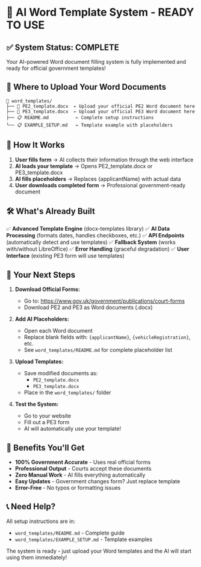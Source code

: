 # 🎉 AI Word Template System - READY TO USE

## ✅ System Status: COMPLETE

Your AI-powered Word document filling system is fully implemented and ready for official government templates!

## 📁 Where to Upload Your Word Documents

```
📂 word_templates/
├── 📄 PE2_template.docx  ← Upload your official PE2 Word document here
├── 📄 PE3_template.docx  ← Upload your official PE3 Word document here
├── 📋 README.md          ← Complete setup instructions
└── 📋 EXAMPLE_SETUP.md   ← Template example with placeholders
```

## 🔄 How It Works

1. **User fills form** → AI collects their information through the web interface
2. **AI loads your template** → Opens PE2_template.docx or PE3_template.docx
3. **AI fills placeholders** → Replaces {applicantName} with actual data
4. **User downloads completed form** → Professional government-ready document

## 🛠️ What's Already Built

✅ **Advanced Template Engine** (docx-templates library)
✅ **AI Data Processing** (formats dates, handles checkboxes, etc.)
✅ **API Endpoints** (automatically detect and use templates)
✅ **Fallback System** (works with/without LibreOffice)
✅ **Error Handling** (graceful degradation)
✅ **User Interface** (existing PE3 form will use templates)

## 🎯 Your Next Steps

1. **Download Official Forms:**
   - Go to: https://www.gov.uk/government/publications/court-forms
   - Download PE2 and PE3 as Word documents (.docx)

2. **Add AI Placeholders:**
   - Open each Word document
   - Replace blank fields with: `{applicantName}`, `{vehicleRegistration}`, etc.
   - See `word_templates/README.md` for complete placeholder list

3. **Upload Templates:**
   - Save modified documents as:
     - `PE2_template.docx`
     - `PE3_template.docx`
   - Place in the `word_templates/` folder

4. **Test the System:**
   - Go to your website
   - Fill out a PE3 form
   - AI will automatically use your template!

## 🎊 Benefits You'll Get

- **100% Government Accurate** - Uses real official forms
- **Professional Output** - Courts accept these documents
- **Zero Manual Work** - AI fills everything automatically
- **Easy Updates** - Government changes form? Just replace template
- **Error-Free** - No typos or formatting issues

## 📞 Need Help?

All setup instructions are in:
- `word_templates/README.md` - Complete guide
- `word_templates/EXAMPLE_SETUP.md` - Template examples

The system is ready - just upload your Word templates and the AI will start using them immediately!
